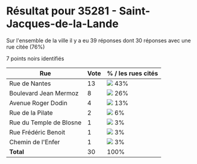 # Résultat pour 35281 - Saint-Jacques-de-la-Lande

Sur l'ensemble de la ville il y a eu 39 réponses dont 30 réponses avec une rue citée (76%)

7 points noirs identifiés

| Rue | Vote | % / les rues cités|
|-----|------|-------------------|
| Rue de Nantes | 13 | <img src="../../img/bar_43.gif" />&nbsp;43%|
| Boulevard Jean Mermoz | 8 | <img src="../../img/bar_26.gif" />&nbsp;26%|
| Avenue Roger Dodin | 4 | <img src="../../img/bar_13.gif" />&nbsp;13%|
| Rue de la Pilate | 2 | <img src="../../img/bar_6.gif" />&nbsp;6%|
| Rue du Temple de Blosne | 1 | <img src="../../img/bar_3.gif" />&nbsp;3%|
| Rue Frédéric Benoit | 1 | <img src="../../img/bar_3.gif" />&nbsp;3%|
| Chemin de l'Enfer | 1 | <img src="../../img/bar_3.gif" />&nbsp;3%|
| **Total** | 30 | 100%|
